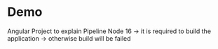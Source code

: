 # Demo
Angular Project to explain Pipeline
Node 16    -> it is required to build the application   -> otherwise build will be failed
